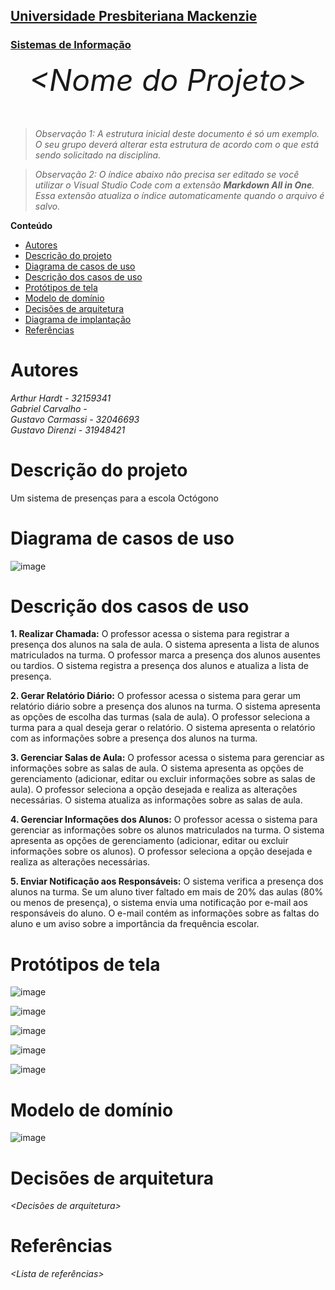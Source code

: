 <h2><a href= "https://www.mackenzie.br">Universidade Presbiteriana Mackenzie</a></h2>
<h3><a href= "https://www.mackenzie.br/graduacao/sao-paulo-higienopolis/sistemas-de-informacao">Sistemas de Informação</a></h3>


<font size="+12"><center>
*&lt;Nome do Projeto&gt;*
</center></font>

>*Observação 1: A estrutura inicial deste documento é só um exemplo. O seu grupo deverá alterar esta estrutura de acordo com o que está sendo solicitado na disciplina.*

>*Observação 2: O índice abaixo não precisa ser editado se você utilizar o Visual Studio Code com a extensão **Markdown All in One**. Essa extensão atualiza o índice automaticamente quando o arquivo é salvo.*

**Conteúdo**

- [Autores](#autores)
- [Descrição do projeto](#descrição-do-projeto)
- [Diagrama de casos de uso](#diagrama-de-casos-de-uso)
- [Descrição dos casos de uso](#descrição-dos-casos-de-uso)
- [Protótipos de tela](#protótipos-de-tela)
- [Modelo de domínio](#modelo-de-domínio)
- [Decisões de arquitetura](#decisões-de-arquitetura)
- [Diagrama de implantação](#diagrama-de-implantação)
- [Referências](#referências)


# Autores

*Arthur Hardt - 32159341 <br>
Gabriel Carvalho - <br>
Gustavo Carmassi - 32046693 <br>
Gustavo Direnzi - 31948421 <br>*


# Descrição do projeto

Um sistema de presenças para a escola Octógono

# Diagrama de casos de uso

![image](https://user-images.githubusercontent.com/85083155/221701544-919bfd2d-9c46-4c2e-a7c0-e8f778cb759a.png)

# Descrição dos casos de uso

**1. Realizar Chamada:**
O professor acessa o sistema para registrar a presença dos alunos na sala de aula.
O sistema apresenta a lista de alunos matriculados na turma.
O professor marca a presença dos alunos ausentes ou tardios.
O sistema registra a presença dos alunos e atualiza a lista de presença.


**2. Gerar Relatório Diário:**
O professor acessa o sistema para gerar um relatório diário sobre a presença dos alunos na 
turma.
O sistema apresenta as opções de escolha das turmas (sala de aula).
O professor seleciona a turma para a qual deseja gerar o relatório.
O sistema apresenta o relatório com as informações sobre a presença dos alunos na turma.


**3. Gerenciar Salas de Aula:**
O professor acessa o sistema para gerenciar as informações sobre as salas de aula.
O sistema apresenta as opções de gerenciamento (adicionar, editar ou excluir informações 
sobre as salas de aula).
O professor seleciona a opção desejada e realiza as alterações necessárias.
O sistema atualiza as informações sobre as salas de aula.


**4. Gerenciar Informações dos Alunos:**
O professor acessa o sistema para gerenciar as informações sobre os alunos matriculados na 
turma.
O sistema apresenta as opções de gerenciamento (adicionar, editar ou excluir informações 
sobre os alunos).
O professor seleciona a opção desejada e realiza as alterações necessárias.


**5. Enviar Notificação aos Responsáveis:**
O sistema verifica a presença dos alunos na turma.
Se um aluno tiver faltado em mais de 20% das aulas (80% ou menos de presença), o sistema 
envia uma notificação por e-mail aos responsáveis do aluno.
O e-mail contém as informações sobre as faltas do aluno e um aviso sobre a importância da 
frequência escolar.

# Protótipos de tela

![image](https://user-images.githubusercontent.com/85083155/221700466-77229d5c-cb25-4566-adc4-db558216d510.png)

![image](https://user-images.githubusercontent.com/85083155/221700407-98cb166a-b97a-49da-ae24-02ae3ef7bc5b.png)

![image](https://user-images.githubusercontent.com/85083155/221700608-b7438945-b76e-4699-89e2-e475028d2d40.png)

![image](https://user-images.githubusercontent.com/85083155/221700652-79f2986f-50e7-4911-93ce-04b81099fb8d.png)

![image](https://user-images.githubusercontent.com/85083155/221700693-b154a7c1-c5fc-4c56-8a6b-279a381a7106.png)


# Modelo de domínio

![image](https://user-images.githubusercontent.com/85083155/221701404-770b81f8-9dc6-47e6-9cf2-c7cd47b6b57b.png)

# Decisões de arquitetura

*&lt;Decisões de arquitetura&gt;*

# Referências

*&lt;Lista de referências&gt;*
